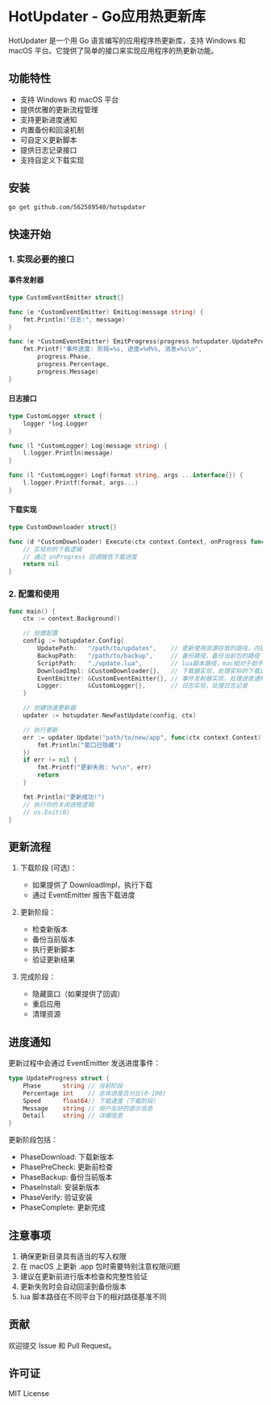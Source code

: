 # HotUpdater - Go应用热更新库

HotUpdater 是一个用 Go 语言编写的应用程序热更新库，支持 Windows 和 macOS 平台。它提供了简单的接口来实现应用程序的热更新功能。

## 功能特性

- 支持 Windows 和 macOS 平台
- 提供优雅的更新流程管理
- 支持更新进度通知
- 内置备份和回滚机制
- 可自定义更新脚本
- 提供日志记录接口
- 支持自定义下载实现

## 安装

```bash
go get github.com/562589540/hotupdater
```

## 快速开始

### 1. 实现必要的接口

#### 事件发射器
```go
type CustomEventEmitter struct{}

func (e *CustomEventEmitter) EmitLog(message string) {
    fmt.Println("日志:", message)
}

func (e *CustomEventEmitter) EmitProgress(progress hotupdater.UpdateProgress) {
    fmt.Printf("事件进度: 阶段=%s, 进度=%d%%, 消息=%s\n",
        progress.Phase,
        progress.Percentage,
        progress.Message)
}
```

#### 日志接口
```go
type CustomLogger struct {
    logger *log.Logger
}

func (l *CustomLogger) Log(message string) {
    l.logger.Println(message)
}

func (l *CustomLogger) Logf(format string, args ...interface{}) {
    l.logger.Printf(format, args...)
}
```

#### 下载实现
```go
type CustomDownloader struct{}

func (d *CustomDownloader) Execute(ctx context.Context, onProgress func(current, total int64, speed float64)) error {
    // 实现你的下载逻辑
    // 通过 onProgress 回调报告下载进度
    return nil
}
```

### 2. 配置和使用

```go
func main() {
    ctx := context.Background()

    // 创建配置
    config := hotupdater.Config{
        UpdatePath:   "/path/to/updates",    // 更新使用资源存放的路径，内部存放update_info.json等数据
        BackupPath:   "/path/to/backup",     // 备份路径，备份当前包的路径
        ScriptPath:   "./update.lua",        // lua脚本路径，mac相对于助手路径，win相对于执行文件路径
        DownloadImpl: &CustomDownloader{},   // 下载器实现，处理实际的下载逻辑
        EventEmitter: &CustomEventEmitter{}, // 事件发射器实现，处理进度通知
        Logger:       &CustomLogger{},       // 日志实现，处理日志记录
    }

    // 创建快速更新器
    updater := hotupdater.NewFastUpdate(config, ctx)

    // 执行更新
    err := updater.Update("path/to/new/app", func(ctx context.Context) {
        fmt.Println("窗口已隐藏")
    })
    if err != nil {
        fmt.Printf("更新失败: %v\n", err)
        return
    }

    fmt.Println("更新成功!")
    // 执行你的关闭进程逻辑
    // os.Exit(0)
}
```

## 更新流程

1. 下载阶段 (可选)：
   - 如果提供了 DownloadImpl，执行下载
   - 通过 EventEmitter 报告下载进度

2. 更新阶段：
   - 检查新版本
   - 备份当前版本
   - 执行更新脚本
   - 验证更新结果

3. 完成阶段：
   - 隐藏窗口（如果提供了回调）
   - 重启应用
   - 清理资源

## 进度通知

更新过程中会通过 EventEmitter 发送进度事件：

```go
type UpdateProgress struct {
    Phase      string // 当前阶段
    Percentage int    // 总体进度百分比(0-100)
    Speed      float64// 下载速度（下载阶段）
    Message    string // 用户友好的提示信息
    Detail     string // 详细信息
}
```

更新阶段包括：
- PhaseDownload: 下载新版本
- PhasePreCheck: 更新前检查
- PhaseBackup: 备份当前版本
- PhaseInstall: 安装新版本
- PhaseVerify: 验证安装
- PhaseComplete: 更新完成

## 注意事项

1. 确保更新目录具有适当的写入权限
2. 在 macOS 上更新 .app 包时需要特别注意权限问题
3. 建议在更新前进行版本检查和完整性验证
4. 更新失败时会自动回滚到备份版本
5. lua 脚本路径在不同平台下的相对路径基准不同

## 贡献

欢迎提交 Issue 和 Pull Request。

## 许可证

MIT License